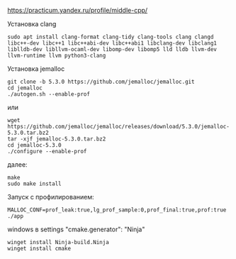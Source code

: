 https://practicum.yandex.ru/profile/middle-cpp/


Установка clang
```
sudo apt install clang-format clang-tidy clang-tools clang clangd libc++-dev libc++1 libc++abi-dev libc++abi1 libclang-dev libclang1 liblldb-dev libllvm-ocaml-dev libomp-dev libomp5 lld lldb llvm-dev llvm-runtime llvm python3-clang
```

Установка jemalloc
```
git clone -b 5.3.0 https://github.com/jemalloc/jemalloc.git
cd jemalloc
./autogen.sh --enable-prof
```
или
```
wget https://github.com/jemalloc/jemalloc/releases/download/5.3.0/jemalloc-5.3.0.tar.bz2
tar -xjf jemalloc-5.3.0.tar.bz2
cd jemalloc-5.3.0
./configure --enable-prof
```
далее:
```
make
sudo make install
```

Запуск с профилированием:
```
MALLOC_CONF=prof_leak:true,lg_prof_sample:0,prof_final:true,prof:true ./app
```

windows
в settings "cmake.generator": "Ninja"
```
winget install Ninja-build.Ninja
winget install cmake
```